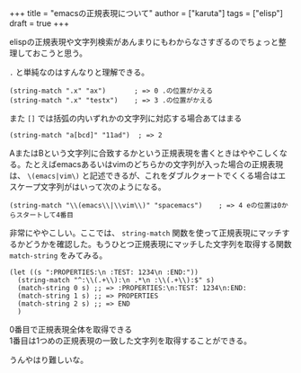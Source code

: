 +++
title = "emacsの正規表現について"
author = ["karuta"]
tags = ["elisp"]
draft = true
+++

elispの正規表現や文字列検索があんまりにもわからなさすぎるのでちょっと整理しておこうと思う。  

<!--more-->  

`.` と単純なのはすんなりと理解できる。  

```elisp
(string-match ".x" "ax")       ; => 0 .の位置がかえる
(string-match ".x" "testx")    ; => 3 .の位置がかえる
```

また `[]` では括弧の内いずれかの文字列に対応する場合あてはまる  

```elisp
(string-match "a[bcd]" "11ad")  ; => 2
```

AまたはBという文字列に合致するかという正規表現を書くときはややこしくなる。たとえばemacsあるいはvimのどちらかの文字列が入った場合の正規表現は、 `\(emacs|vim\)` と記述できるが、これをダブルクォートでくくる場合はエスケープ文字列がはいって次のようになる。  

```elisp
(string-match "\\(emacs\\|\\vim\\)" "spacemacs")    ; => 4 eの位置は0からスタートして4番目
```

   非常にややこしい。ここでは、 `string-match` 関数を使って正規表現にマッチするかどうかを確認した。もうひとつ正規表現にマッチした文字列を取得する関数 `match-string` をみてみる。  

```elisp
(let ((s ":PROPERTIES:\n :TEST: 1234\n :END:"))
  (string-match "^:\\(.+\\):\n .*\n :\\(.+\\):$" s)
  (match-string 0 s) ;; => :PROPERTIES:\n:TEST: 1234\n:END:
  (match-string 1 s) ;; => PROPERTIES
  (match-string 2 s) ;; => END
  )
```

0番目で正規表現全体を取得できる  
1番目は1つめの正規表現の一致した文字列を取得することができる。  

うんやはり難しいな。
